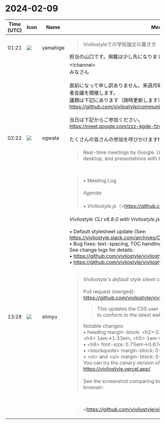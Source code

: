 # 2024-02-09

|Time (UTC)|Icon|Name|Message|
|---|---|---|---|
|01:21|![](https://secure.gravatar.com/avatar/fe4feacacd9e5082654778663c7e10a3.jpg?s=72&d=https%3A%2F%2Fa.slack-edge.com%2Fdf10d%2Fimg%2Favatars%2Fava_0012-72.png)|yamahige|<blockquote>Vivliostyleでの学術論文の書き方</blockquote>担当の山口です。掲載は少し先になりますが、乞うご期待。内容は…検討中です(汗)|
|02:22|![](https://avatars.slack-edge.com/2019-11-22/845042642576_070441337abaca9fb7b3_72.png)|ogwata|<!channel><br>みなさん<br><br>直前になって申し訳ありません。来週月曜日（振替休日）12日14時から2月の開発者会議を開催します。<br>議題は下記にあります（随時更新します）。<br><https://github.com/vivliostyle/community/issues/121><br><br>当日は下記からご参加ください。<br><https://meet.google.com/zzz-kgde-fzv><br><br>たくさんの皆さんの参加を呼びかけます❗<br><blockquote>Real-time meetings by Google. Using your browser, share your video, desktop, and presentations with teammates and customers.</blockquote><br><blockquote>• Meeting Log<br><br>*Agenda*<br><br>• *Vivliostyle.js*（<https://github.com/MurakamiShinyu|@MurakamiShinyu>）<br>    • <https://github.com/vivliostyle/vivliostyle.js/compare/v2.25.9...v2.26.0|2.26.0> (2024-01-20)<br>    • 前月からの報告と今後の予定<br>• *Vivliostyle CLI*（<https://github.com/spring-raining|@spring-raining> , <https://github.com/MurakamiShinyu|@MurakamiShinyu>）<br>    • <https://github.com/vivliostyle/vivliostyle-cli/compare/v8.6.0...v8.7.0|8.7.0> (2024-01-22)<br>    • 前月からの報告と今後の予定<br>• *Theme* (<https://github.com/spring-raining|@spring-raining>, <https://github.com/yamasy1549|yamasy1549>)<br>    • 前月からの報告と今後の予定<br>• *VFM, create-book, vivliostyle-sitegen*（<https://github.com/akabekobeko|@akabekobeko>）<br>    • 前月からの報告と今後の予定<br>• *Vivliostyle Pub*（<https://github.com/takanakahiko|@takanakahiko>, <https://github.com/MurakamiShinyu|@MurakamiShinyu>）<br>    • 前月からの報告と今後の予定<br>• <http://gihyo.jp|gihyo.jp> Web連載について（<https://github.com/U-1F992|@U-1F992>）<br>    • <https://gihyo.jp/article/2024/01/vivliostyle-01|Vivliostyleでなにができるの？ | gihyo.jp><br><br>*Members*<br><br>• <https://github.com/MurakamiShinyu|@MurakamiShinyu><br>• <https://github.com/ogwata|@ogwata><br>• <https://github.com/spring-raining|@spring-raining><br>• <https://github.com/yamasy1549|@yamasy1549><br>• <https://github.com/UskeS|@UskeS><br>• <https://github.com/lwohtsu|@lwohtsu><br>• <https://github.com/macneko-ayu|@macneko-ayu><br>• <https://github.com/U-1F992|@U-1F992><br>• <https://github.com/akabekobeko|@akabekobeko> (Scribe)</blockquote>|
|13:28|![](https://avatars.slack-edge.com/2018-04-27/354445776386_e258f5ed5ba887b08668_72.jpg)|shinyu|*Vivliostyle CLI v8.8.0 with Vivliostyle.js v2.27.0 Released!*<br><br>• Default stylesheet update (See: <https://vivliostyle.slack.com/archives/CAECW4S93/p1706535693503819>)<br>• Bug fixes: text-spacing, TOC handling, etc.<br>See change logs for details:<br>• <https://github.com/vivliostyle/vivliostyle.js/blob/master/CHANGELOG.md><br>• <https://github.com/vivliostyle/vivliostyle-cli/blob/main/CHANGELOG.md><br><br><blockquote>*Vivliostyle's default style sheet changes in the upcoming release!*<br><br>Pull request (merged): <https://github.com/vivliostyle/vivliostyle.js/pull/1255><br><blockquote>This updates the CSS user agent default stylesheet in Vivliostyle.js to conform to the latest web standards.</blockquote>Notable changes:<br>• heading margin-block: &lt;h2&gt; 0.75em→0.83em, &lt;h3&gt; 0.83em→1em, &lt;h4&gt; 1em→1.33em, &lt;h5&gt; 1em→1.67em, &lt;h6&gt; 1em→2.33em<br>• &lt;h6&gt; font-size: 0.75em→0.67em<br>• &lt;blockquote&gt; margin-block: 0→1em<br>• &lt;ol&gt; and &lt;ul&gt; margin-block: 0→1em<br>You can try the canary version of Vivliostyle Viewer: <https://vivliostyle.vercel.app/><br><br>See the screenshot comparing before and after update, and normal browser:</blockquote><br><blockquote><https://github.com/vivliostyle/vivliostyle.js/blob/master/CHANGELOG.md | CHANGELOG.md></blockquote><br><blockquote><https://github.com/vivliostyle/vivliostyle-cli/blob/main/CHANGELOG.md | CHANGELOG.md></blockquote>|
